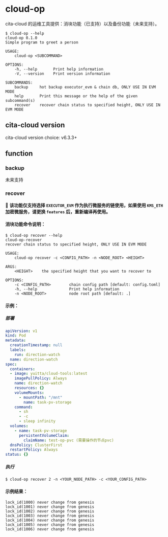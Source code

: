 # cloud-op

cita-cloud 的运维工具提供：消块功能（已支持）以及备份功能（未来支持）。

```shell
$ cloud-op --help
cloud-op 0.1.0
Simple program to greet a person

USAGE:
    cloud-op <SUBCOMMAND>

OPTIONS:
    -h, --help       Print help information
    -V, --version    Print version information

SUBCOMMANDS:
    backup     hot backup executor_evm & chain db, ONLY USE IN EVM MODE
    help       Print this message or the help of the given subcommand(s)
    recover    recover chain status to specified height, ONLY USE IN EVM MODE
```



## cita-cloud version

cita-cloud version choice: v6.3.3+


## function
### backup

未来支持

### recover

:rotating_light: **该功能仅支持选择 `EXECUTOR_EVM` 作为执行微服务的链使用，如果使用 `KMS_ETH` 加密微服务，请更换 `features` 后，重新编译再使用。**

#### 消块功能命令说明：

```shell
$ cloud-op recover --help
cloud-op-recover 
recover chain status to specified height, ONLY USE IN EVM MODE

USAGE:
    cloud-op recover -c <CONFIG_PATH> -n <NODE_ROOT> <HEIGHT>

ARGS:
    <HEIGHT>    the specified height that you want to recover to

OPTIONS:
    -c <CONFIG_PATH>        chain config path [default: config.toml]
    -h, --help              Print help information
    -n <NODE_ROOT>          node root path [default: .]
```

#### 示例：

##### 部署

```yaml
apiVersion: v1
kind: Pod
metadata:
  creationTimestamp: null
  labels:
    run: direction-watch
  name: direction-watch
spec:
  containers:
  - image: yuitta/cloud-tools:latest
    imagePullPolicy: Always
    name: direction-watch
    resources: {}
    volumeMounts:
      - mountPath: "/mnt"
        name: task-pv-storage
    command:
      - sh
      - -c
      - sleep infinity
  volumes:
    - name: task-pv-storage
      persistentVolumeClaim:
        claimName: test-op-pvc (需要操作的节点pvc)
  dnsPolicy: ClusterFirst
  restartPolicy: Always
status: {}
```

##### 执行

```shell
$ cloud-op recover 2 -n <YOUR_NODE_PATH> -c <YOUR_CONFIG_PATH>
```

#### 示例结果：

```
lock_id(1000) never change from genesis
lock_id(1001) never change from genesis
lock_id(1002) never change from genesis
lock_id(1003) never change from genesis
lock_id(1004) never change from genesis
lock_id(1005) never change from genesis
lock_id(1006) never change from genesis
```

